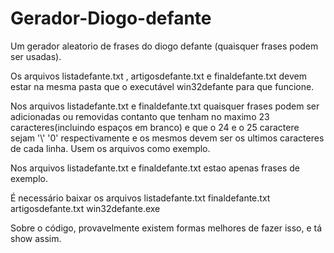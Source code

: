 # Gerador-Diogo-defante
Um gerador aleatorio de frases do diogo defante (quaisquer frases podem ser usadas).

  Os arquivos listadefante.txt , artigosdefante.txt e finaldefante.txt devem estar na mesma pasta que o executável win32defante para que funcione.
  
  Nos arquivos listadefante.txt e finaldefante.txt quaisquer frases podem ser adicionadas ou removidas contanto que tenham no maximo 23 caracteres(incluindo espaços em branco) e que o 24 e o 25 caractere sejam '\\'  '0' respectivamente e os mesmos devem ser os ultimos caracteres de cada linha. Usem os arquivos como exemplo.
  
  Nos arquivos listadefante.txt e finaldefante.txt estao apenas frases de exemplo.
  
  É necessário baixar os arquivos listadefante.txt finaldefante.txt artigosdefante.txt win32defante.exe
  
  Sobre o código, provavelmente existem formas melhores de fazer isso, e tá show assim.
